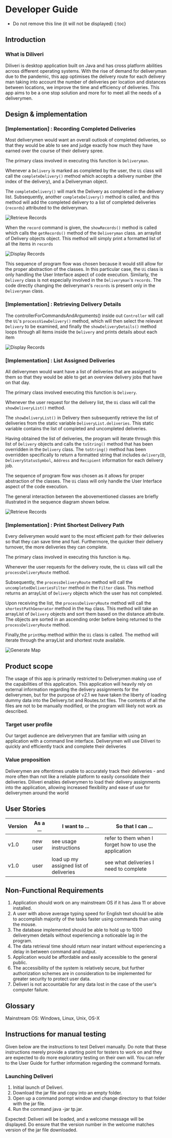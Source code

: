 # Developer Guide

* Do not remove this line (it will not be displayed)
{:toc}

## Introduction 

### What is Diliveri
Diliveri is desktop application built on Java and has cross platform abilities across different operating systems. 
With the rise of demand for deliveryman due to the pandemic, this app optimises the delivery route for each delivery 
man taking into account the number of deliveries per location and distances between locations, we improve the time and 
efficiency of deliveries. This app aims to be a one stop solution and more for to meet all the needs of a deliverymen.  

## Design & implementation

### [Implementation] : Recording Completed Deliveries

Most deliverymen would want an overall outlook of completed deliveries, so that they would
be able to see and judge exactly how much they have earned over the course of their delivery spree.

The primary class involved in executing this function is `Deliveryman`.

Whenever a `Delivery` is marked as completed by the user, the `Ui` class will call
the `completeDelivery()` method which accepts a delivery number (the index of the
delivery), and a Deliveryman object.

The `completeDelivery()` will mark the Delivery as completed in the delivery list. 
Subsequently, another `completeDelivery()` method is called, and this method will add 
the completed delivery to a list of completed deliveries (`records`) attributed to the deliveryman.

![Retrieve Records](diagrams/RetrieveRecords.png "Retrieving Records Sequence Diagram")

When the `record` command is given, the `showRecords()` method is called which calls the `getRecords()` method
of the `Deliveryman` class.
an arraylist of Delivery objects  object. This method will simply print a formatted list of all the items in `records`

![Display Records](diagrams/DisplayRecords.png "Displaying Records Sequence Diagram")

This sequence of program flow was chosen because it would still allow for the proper abstraction of the classes.
In this particular case, the `Ui` class is only handling the User Interface aspect of code execution. Similarly,
the `Delivery` class is not especially involved in the `Deliveryman`'s `records`. The code directly changing the deliveryman's
`records` is present only in the `Deliveryman` class.


### [Implementation] : Retrieving Delivery Details

The controllerForCommandsAndArguments() inside out `Controller` will call the `Ui`'s `processViewDelivery()` method,
which will then select the relevant `Delivery` to be examined, and finally the `showDeliveryDetails()` method
loops through all items inside the `Delivery` and prints details about each item

![Display Records](diagrams/DisplayDeliveryDetails.png "Displaying Records Sequence Diagram")

### [Implementation] : List Assigned Deliveries

All deliverymen would want have a list of deliveries that are assigned to them so that they would be able to get an 
overview delivery jobs that have on that day.

The primary class involved executing this function is `Delivery`.

Whenever the user request for the delivery list, the `Ui` class will call the `showDeliveryList()` method. 

The `showDeliveryList()` in Delivery then subsequently retrieve the list of deliveries from the static variable 
`DeliveryList.deliveries`. This static variable contains the list of completed and uncompleted deliveries. 

Having obtained the list of deliveries, the program will iterate through this list of `Delivery` objects and calls the 
`toString()` method that has been overridden in the `Delivery` class. The `toString()` method has been overridden 
specifically to return a formatted string that includes `deliveryID`,  `DeliveryStatusSymbol`, `Address` and `Recipient`
information for each delivery job. 

The sequence of program flow was chosen as it allows for proper abstraction of the classes. The `Ui` class will only 
handle the User Interface aspect of the code execution. 

The general interaction between the abovementioned classes are briefly illustrated in the sequence diagram
shown below. 

![Retrieve Records](diagrams/List.png "Retrieving Records Sequence Diagram")

### [Implementation] : Print Shortest Delivery Path

Every deliverymen would want to the most efficient path for their deliveries so that they can save time and fuel.
Furthermore, the quicker their delivery turnover, the more deliveries they can complete.

The primary class involved in executing this function is `Map`.

Whenever the user requests for the delivery route, the `Ui` class will call the `processDeliveryRoute` method.

Subsequently, the `processDeliveryRoute` method will call the `uncompletedDeliveriesFilter` method in the `Filter` class.
This method returns an arrayList of `Delivery` objects which the user has not completed.

Upon receiving the list, the `processDeliveryRoute` method will call the `shortestPathGenerator` method in the `Map` class.
This method will take an arrayList of `Delivery` objects and sort them based on the distance attribute. 
The objects are sorted in an ascending order before being returned to the `processDeliveryRoute` method.

Finally,the `printMap` method within the `Ui` class is called. 
The method will iterate through the arrayList and shortest route available.

![Generate Map](diagrams/deliveryRoute.png "Generating Shortest Path Map Sequence Diagram")

## Product scope

The usage of this app is primarily restricted to Deliverymen making use of the capabilities of this application.
This application will heavily rely on external information regarding the delivery assignments for the deliverymen,
but for the purpose of v2.1 we have taken the liberty of loading dummy data into the Delivery.txt and Routes.txt files.
The contents of all the files are not to be manually modified, or the program will likely not work as described.

### Target user profile

Our target audience are deliverymen that are familiar with using an application with a command
line interface. Deliverymen will use Diliveri to quickly and efficiently track and complete
their deliveries

### Value proposition

Deliverymen are oftentimes unable to accurately track their deliveries - and more often than
not like a reliable platform to easily consolidate their deliveries. Diliveri enables deliverymen to
load their delivery assignments into the application, allowing increased flexibility and
ease of use for deliverymen around the world

## User Stories

|Version| As a ... | I want to ... | So that I can ...|
|--------|----------|---------------|------------------|
|v1.0|new user|see usage instructions|refer to them when I forget how to use the application|
|v1.0|user|load up my assigned list of deliveries|see what deliveries I need to complete|

## Non-Functional Requirements

1. Application should work on any mainstream OS if it has Java 11 or above installed.
2. A user with above average typing speed for English text should be able to accomplish majority of the tasks faster using commands than using the mouse.
3. The database implemented should be able to hold up to 1000 deliverymen details without experiencing a noticeable lag in the program.
4. The data retrieval time should return near instant without experiencing a delay in between command and output.
5. Application would be affordable and easily accessible to the general public.
6. The accessibility of the system is relatively secure, but further authorization schemes are in consideration to be implemented for greater security to protect user data.
7. Deliveri is not accountable for any data lost in the case of the user's computer failure.

## Glossary

Mainstream OS: Windows, Linux, Unix, OS-X

## Instructions for manual testing

Given below are the instructions to test Deliveri manually. Do note that these instructions merely provide a starting point for testers to work on and they are expected to do more exploratory testing on their own will. You can refer to the User Guide for further information regarding the command formats.

### Launching Deliveri
1. Initial launch of Deliveri.
2. Download the jar file and copy into an empty folder.
3. Open up a command pormpt window and change directory to that folder with the jar file. 
4. Run the command java -jar tp.jar.

Expected: Deliveri will be loaded, and a welcome message will be displayed. Do ensure that the version number in the welcome matches version of the jar file downloaded.
